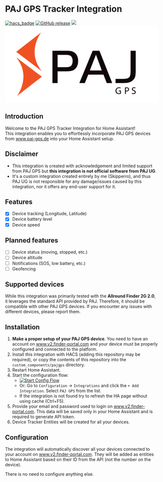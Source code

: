 #  PAJ GPS Tracker Integration

[![hacs_badge](https://img.shields.io/badge/HACS-Custom-41BDF5.svg)](https://github.com/hacs/integration)
[![GitHub release](https://img.shields.io/github/release/skipperro/pajgps-homeassistant.svg)](https://GitHub.com/skipperro/pajgps-homeassistant/releases/)
![](https://img.shields.io/badge/dynamic/json?color=41BDF5&logo=home-assistant&label=integration%20usage&suffix=%20installs&cacheSeconds=15600&url=https://analytics.home-assistant.io/custom_integrations.json&query=$.pajgps.total)
![PAJ GPS](images/logo.png)
## Introduction
Welcome to the PAJ GPS Tracker Integration for Home Assistant!<br>
This integration enables you to effortlessly incorporate PAJ GPS devices from www.paj-gps.de into your Home Assistant setup.

## Disclaimer

- This integration is created with acknowledgement and limited support from PAJ GPS but **this integration is not official software from PAJ UG**.<br>
- It's a custom integration created entirely by me (Skipperro), and thus PAJ UG is not responsible for any damage/issues caused by this integration, nor it offers any end-user support for it.

## Features
- [x] Device tracking (Longitude, Latitude)
- [x] Device battery level
- [x] Device speed

## Planned features
- [ ] Device status (moving, stopped, etc.)
- [ ] Device altitude
- [ ] Notifications (SOS, low battery, etc.)
- [ ] Geofencing

## Supported devices

While this integration was primarily tested with the **Allround Finder 2G 2.0**, it leverages the standard API provided by PAJ. Therefore, it should be compatible with other PAJ GPS devices. If you encounter any issues with different devices, please report them.
## Installation

1. **Make a proper setup of your PAJ GPS device**. You need to have an account on www.v2.finder-portal.com and your device must be properly configured and connected to the platform.
2. Install this integration with HACS (adding this repository may be required), or copy the contents of this
repository into the `custom_components/pajgps` directory.
2. Restart Home Assistant.
3. Start the configuration flow:
   - [![Start Config Flow](https://my.home-assistant.io/badges/config_flow_start.svg)](https://my.home-assistant.io/redirect/config_flow_start?domain=pajgps)
   - Or: Go to `Configuration` -> `Integrations` and click the `+ Add Integration`. Select `PAJ GPS` from the list.
   - If the integration is not found try to refresh the HA page without using cache (Ctrl+F5).
4. Provide your email and password used to login on www.v2.finder-portal.com. This data will be saved only in your Home Assistant and is required to generate API token.
5. Device Tracker Entities will be created for all your devices.

## Configuration

The integration will automatically discover all your devices connected to your account on www.v2.finder-portal.com. 
They will be added as entities to Home Assistant based on their ID from the API (not the number on the device).

There is no need to configure anything else.